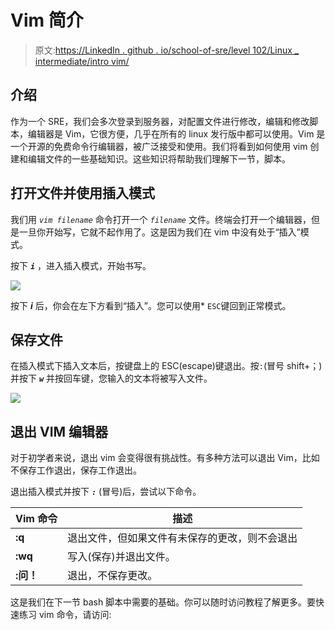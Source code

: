 # Vim 简介

> 原文:[https://LinkedIn . github . io/school-of-sre/level 102/Linux _ intermediate/intro vim/](https://linkedin.github.io/school-of-sre/level102/linux_intermediate/introvim/)

## 介绍

作为一个 SRE，我们会多次登录到服务器，对配置文件进行修改，编辑和修改脚本，编辑器是 Vim，它很方便，几乎在所有的 linux 发行版中都可以使用。Vim 是一个开源的免费命令行编辑器，被广泛接受和使用。我们将看到如何使用 vim 创建和编辑文件的一些基础知识。这些知识将帮助我们理解下一节，脚本。

## 打开文件并使用插入模式

我们用 *`vim filename`* 命令打开一个 *`filename`* 文件。终端会打开一个编辑器，但是一旦你开始写，它就不起作用了。这是因为我们在 vim 中没有处于“插入”模式。

按下 ***`i`*** ，进入插入模式，开始书写。

![](../Images/8dfc6d33eedf5f9e504282b5740a4e85.png)

按下 ***i*** 后，你会在左下方看到“插入”。您可以使用* `ESC`键回到正常模式。

## 保存文件

在插入模式下插入文本后，按键盘上的 ESC(escape)键退出。按`:`(冒号 shift+；)并按下 ***`w`*** 并按回车键，您输入的文本将被写入文件。

![](../Images/8188a80efc63020d3f665ae30d374a1f.png)

## 退出 VIM 编辑器

对于初学者来说，退出 vim 会变得很有挑战性。有多种方法可以退出 Vim，比如不保存工作退出，保存工作退出。

退出插入模式并按下 ***`:`*** (冒号)后，尝试以下命令。

| Vim 命令 | 描述 |
| --- | --- |
| **:q** | 退出文件，但如果文件有未保存的更改，则不会退出 |
| **:wq** | 写入(保存)并退出文件。 |
| **:问！** | 退出，不保存更改。 |

这是我们在下一节 bash 脚本中需要的基础。你可以随时访问教程了解更多。要快速练习 vim 命令，请访问:[](https://www.openvim.com/)